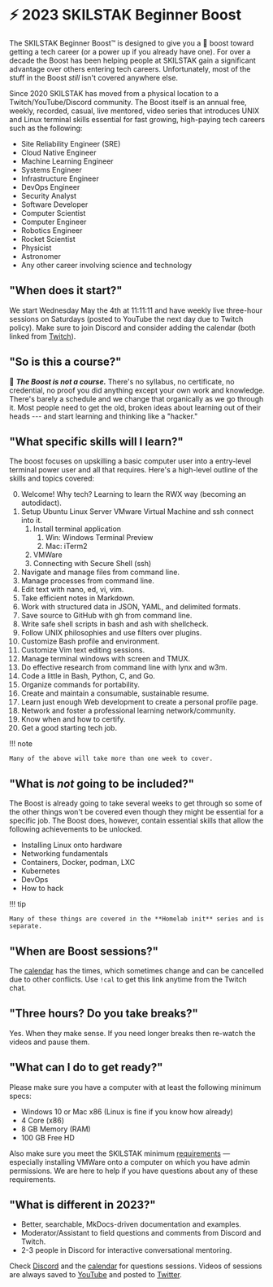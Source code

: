# ⚡ 2023 SKILSTAK Beginner Boost

The SKILSTAK Beginner Boost™ is designed to give you a 🚀 boost toward getting a tech career (or a power up if you already have one). For over a decade the Boost has been helping people at SKILSTAK gain a significant advantage over others entering tech careers. Unfortunately, most of the stuff in the Boost *still* isn't covered anywhere else.

Since 2020 SKILSTAK has moved from a physical location to a Twitch/YouTube/Discord community. The Boost itself is an annual free, weekly, recorded, casual, live mentored, video series that introduces UNIX and Linux terminal skills essential for fast growing, high-paying tech careers such as the following:

* Site Reliability Engineer (SRE)
* Cloud Native Engineer
* Machine Learning Engineer
* Systems Engineer
* Infrastructure Engineer
* DevOps Engineer
* Security Analyst
* Software Developer
* Computer Scientist
* Computer Engineer
* Robotics Engineer
* Rocket Scientist
* Physicist
* Astronomer
* Any other career involving science and technology

## "When does it start?"

We start Wednesday May the 4th at 11:11:11 and have weekly live three-hour sessions on Saturdays (posted to YouTube the next day due to Twitch policy). Make sure to join Discord and consider adding the calendar (both linked from [Twitch](http://rwxrob.tv)).

## "So is this a course?"

🌟 ***The Boost is not a course.*** There's no syllabus, no certificate, no credential, no proof you did anything except your own work and knowledge. There's barely a schedule and we change that organically as we go through it. Most people need to get the old, broken ideas about learning out of their heads --- and start learning and thinking like a "hacker."

## "What specific skills will I learn?"

The boost focuses on upskilling a basic computer user into a entry-level terminal power user and all that requires. Here's a high-level outline of the skills and topics covered:

0.  Welcome! Why tech? Learning to learn the RWX way (becoming an autodidact).
1.  Setup Ubuntu Linux Server VMware Virtual Machine and ssh connect into it.
    1. Install terminal application
       1. Win: Windows Terminal Preview
       1. Mac: iTerm2
    1. VMWare
    1. Connecting with Secure Shell (ssh)
2.  Navigate and manage files from command line.
3.  Manage processes from command line.
4.  Edit text with nano, ed, vi, vim.
5.  Take efficient notes in Markdown.
6.  Work with structured data in JSON, YAML, and delimited formats.
7.  Save source to GitHub with gh from command line.
8.  Write safe shell scripts in bash and ash with shellcheck.
9.  Follow UNIX philosophies and use filters over plugins.
10. Customize Bash profile and environment.
11. Customize Vim text editing sessions.
12. Manage terminal windows with screen and TMUX.
13. Do effective research from command line with lynx and w3m.
14. Code a little in Bash, Python, C, and Go.
15. Organize commands for portability.
16. Create and maintain a consumable, sustainable resume.
17. Learn just enough Web development to create a personal profile page.
18. Network and foster a professional learning network/community.
19. Know when and how to certify.
20. Get a good starting tech job.

!!! note

    Many of the above will take more than one week to cover.

## "What is *not* going to be included?"

The Boost is already going to take several weeks to get through so some of the other things won't be covered even though they might be essential for a specific job. The Boost does, however, contain essential skills that allow the following achievements to be unlocked.

* Installing Linux onto hardware
* Networking fundamentals
* Containers, Docker, podman, LXC
* Kubernetes
* DevOps
* How to hack

!!! tip

    Many of these things are covered in the **Homelab init** series and is separate.

## "When are Boost sessions?"

The [calendar](https://bit.ly/rwxrobsched) has the times, which
sometimes change and can be cancelled due to other conflicts. Use `!cal`
to get this link anytime from the Twitch chat.

## "Three hours? Do you take breaks?"

Yes. When they make sense. If you need longer breaks then re-watch the
videos and pause them.

## "What can I do to get ready?"

Please make sure you have a computer with at least the following minimum
specs:

* Windows 10 or Mac x86 (Linux is fine if you know how already)
* 4 Core (x86)
* 8 GB Memory (RAM)
* 100 GB Free HD

Also make sure you meet the SKILSTAK minimum [requirements](requirements) — especially installing VMWare onto a computer on which you have admin permissions. We are here to help if you have questions about any of these requirements.

## "What is different in 2023?"

* Better, searchable, MkDocs-driven documentation and examples.
* Moderator/Assistant to field questions and comments from Discord and Twitch.
* 2-3 people in Discord for interactive conversational mentoring.

Check [Discord](https://discord.gg/9wydZXY) and the [calendar](https://bit.ly/rwxrobsched) for questions sessions. Videos of sessions are always saved to [YouTube](https://youtube.com/rwxrob) and
posted to [Twitter](https://twitter.com/rwxrob).
